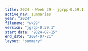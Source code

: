 ```yaml
---
title: 2024 - Week 29 - jgrpp-0.59.1
active_nav: summaries
year: "2024"
filename: "wk29"
version: "jgrpp-0.59.1"
start_date: "2024-07-15"
end_date: "2024-07-21"
layout: "summary"
---
```

